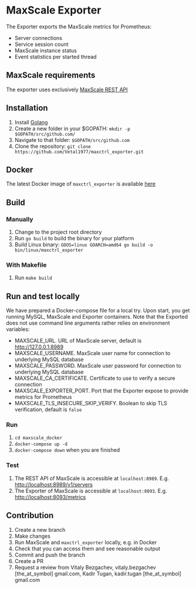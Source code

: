 # MaxScale Exporter

The Exporter exports the MaxScale metrics for Prometheus:

- Server connections
- Service session count
- MaxScale instance status
- Event statistics per started thread

## MaxScale requirements

The exporter uses exclusively [MaxScale REST API](https://mariadb.com/kb/en/maxscale-23-rest-api/)

## Installation

1. Install [Golang](https://golang.org/doc/install)
1. Create a new folder in your $GOPATH: `mkdir -p $GOPATH/src/github.com/`
1. Navigate to that folder: `$GOPATH/src/github.com`
1. Clone the repository: `git clone https://github.com/Vetal1977/maxctrl_exporter.git`

## Docker

The latest Docker image of `maxctrl_exporter` is available [here](https://github.com/users/vbezgachev/packages/container/package/maxctrl_exporter)

## Build

### Manually

1. Change to the project root directory
1. Run `go build` to build the binary for your platform
1. Build Linux binary: `GOOS=linux GOARCH=amd64 go build -o bin/linux/maxctrl_exporter`

### With Makefile

1. Run `make build`

## Run and test locally

We have prepared a Docker-compose file for a local try. Upon start, you get running MySQL, MaxScale and Exporter containers. Note that the Exported does not use command line arguments rather relies on environment variables:

- MAXSCALE_URL. URL of MaxScale server, default is http://127.0.0.1:8989
- MAXSCALE_USERNAME. MaxScale user name for connection to underlying MySQL database
- MAXSCALE_PASSWORD. MaxScale user password for connection to underlying MySQL database
- MAXSCALE_CA_CERTIFICATE. Certificate to use to verify a secure connection
- MAXSCALE_EXPORTER_PORT. Port that the Exporter expose to provide metrics for Prometheus
- MAXSCALE_TLS_INSECURE_SKIP_VERIFY. Boolean to skip TLS verification, default is `false`

### Run

1. `cd maxscale_docker`
1. `docker-compose up -d`
1. `docker-compose down` when you are finished

### Test

1. The REST API of MaxScale is accessible at `localhost:8989`. E.g. [http://localhost:8989/v1/servers](http://localhost:8989/v1/servers)
1. The Exporter of MaxScale is accessible at `localhost:8093`. E.g. [http://localhost:8093/metrics](http://localhost:8093/metrics)

## Contribution
1. Create a new branch
1. Make changes
1. Run MaxScale and `maxctrl_exporter` locally, e.g. in Docker
1. Check that you can access them and see reasonable output
1. Commit and push the branch
1. Create a PR
1. Request a review from Vitaly Bezgachev, vitaly.bezgachev [the_at_symbol] gmail.com, Kadir Tugan, kadir.tugan [the_at_symbol] gmail.com

